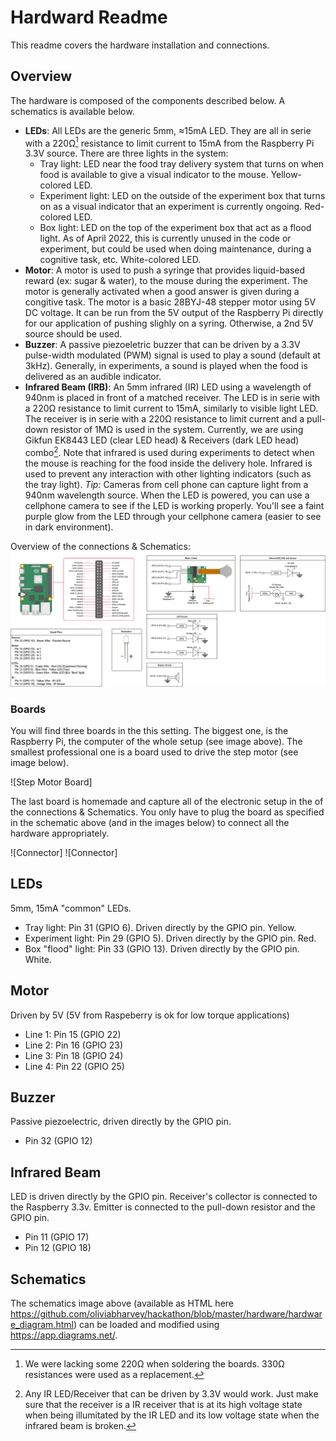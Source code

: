 # Hardward Readme
This readme covers the hardware installation and connections.

## Overview
The hardware is composed of the components described below. A schematics is available below.
- **LEDs**: All LEDs are the generic 5mm, ≈15mA LED. They are all in serie with a 220Ω[^1] resistance to limit current to 15mA from the Raspberry Pi 3.3V source. There are three lights in the system:
   - Tray light: LED near the food tray delivery system that turns on when food is available to give a visual indicator to the mouse. Yellow-colored LED.
   - Experiment light: LED on the outside of the experiment box that turns on as a visual indicator that an experiment is currently ongoing. Red-colored LED.
   - Box light: LED on the top of the experiment box that act as a flood light. As of April 2022, this is currently unused in the code or experiment, but could be used when doing maintenance, during a cognitive task, etc. White-colored LED.
- **Motor**: A motor is used to push a syringe that provides liquid-based reward (ex: sugar & water), to the mouse during the experiment. The motor is generally activated when a good answer is given during a congitive task. The motor is a basic 28BYJ-48 stepper motor using 5V DC voltage. It can be run from the 5V output of the Raspberry Pi directly for our application of pushing slighly on a syring. Otherwise, a 2nd 5V source should be used.
- **Buzzer**: A passive piezoeletric buzzer that can be driven by a 3.3V pulse-width modulated (PWM) signal is used to play a sound (default at 3kHz). Generally, in experiments, a sound is played when the food is delivered as an audible indicator.
- **Infrared Beam (IRB)**: An 5mm infrared (IR) LED using a wavelength of 940nm is placed in front of a matched receiver. The LED is in serie with a 220Ω resistance to limit current to 15mA, similarly to visible light LED. The receiver is in serie with a 220Ω resistance to limit current and a pull-down resistor of 1MΩ is used in the system. Currently, we are using Gikfun EK8443 LED (clear LED head) & Receivers (dark LED head) combo[^2]. Note that infrared is used during experiments to detect when the mouse is reaching for the food inside the delivery hole. Infrared is used to prevent any interaction with other lighting indicators (such as the tray light). _Tip:_ Cameras from cell phone can capture light from a 940nm wavelength source. When the LED is powered, you can use a cellphone camera to see if the LED is working properly. You'll see a faint purple glow from the LED through your cellphone camera (easier to see in dark environment).



Overview of the connections & Schematics:
![Overview of the hardware](./hardware_diagram.png)

### Boards
You will find three boards in the this setting. The biggest one, is the Raspberry Pi, the computer of the whole setup (see image above). The smallest professional one is a board used to drive the step motor (see image below).

![Step Motor Board]

The last board is homemade and capture all of the electronic setup in the of the connections & Schematics. You only have to plug the board as specified in the schematic above (and in the images below) to connect all the hardware appropriately.

![Connector]
![Connector]

## LEDs
5mm, 15mA "common" LEDs.
- Tray light: Pin 31 (GPIO 6). Driven directly by the GPIO pin. Yellow.
- Experiment light: Pin 29 (GPIO 5). Driven directly by the GPIO pin. Red.
- Box "flood" light: Pin 33 (GPIO 13). Driven directly by the GPIO pin. White.

## Motor
Driven by 5V (5V from Raspeberry is ok for low torque applications)
- Line 1: Pin 15 (GPIO 22)
- Line 2: Pin 16 (GPIO 23)
- Line 3: Pin 18 (GPIO 24)
- Line 4: Pin 22 (GPIO 25)

## Buzzer
Passive piezoelectric, driven directly by the GPIO pin.
- Pin 32 (GPIO 12)

## Infrared Beam
LED is driven directly by the GPIO pin. Receiver's collector is connected to the Raspberry 3.3v. Emitter is connected to the pull-down resistor and the GPIO pin.
- Pin 11 (GPIO 17)
- Pin 12 (GPIO 18)

## Schematics
The schematics image above (available as HTML here https://github.com/oliviabharvey/hackathon/blob/master/hardware/hardware_diagram.html) can be loaded and modified using https://app.diagrams.net/.



[^1]: We were lacking some 220Ω when soldering the boards. 330Ω resistances were used as a replacement.
[^2]: Any IR LED/Receiver that can be driven by 3.3V would work. Just make sure that the receiver is a IR receiver that is at its high voltage state when being illumitated by the IR LED and its low voltage state when the infrared beam is broken.
